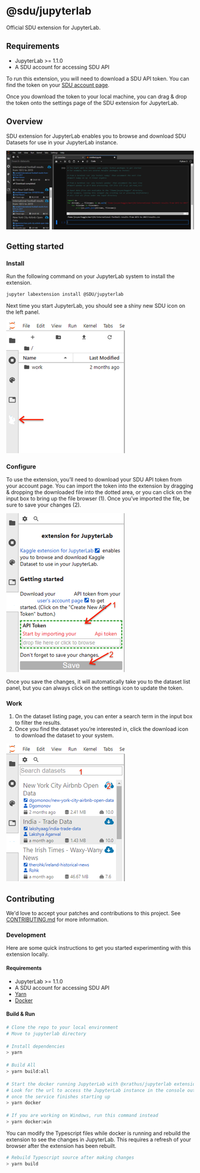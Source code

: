 # @sdu/jupyterlab

Official SDU extension for JupyterLab.

## Requirements

* JupyterLab >= 1.1.0
* A SDU account for accessing SDU API

To run this extension, you will need to download a SDU API token.  You can
find the token on your [SDU account page](https://www.SDU.com/me/account).

Once you download the token to your local machine, you can drag & drop the
token onto the settings page of the SDU extension for JupyterLab.

## Overview

SDU extension for JupyterLab enables you to browse and download SDU
Datasets for use in your JupyterLab instance.

![SDU](SDUJupyterLab.png 'SDU')

## Getting started

### Install

Run the following command on your JupyterLab system to install the extension.

```bash
jupyter labextension install @SDU/jupyterlab
```

Next time you start JupyterLab, you should see a shiny new SDU icon on the left panel.

![SideIcon](ExtensionIcon.png 'Icon')

### Configure

To use the extension, you’ll need to download your SDU API token from your account page.  You can import the token into the extension by dragging & dropping the downloaded file into the dotted area, or you can click on the input box to bring up the file browser (1).  Once you’ve imported the file, be sure to save your changes (2).

![Configure](Configure.png 'Configure')

Once you save the changes, it will automatically take you to the dataset list panel, but you can always click on the settings icon to update the token.

### Work

1. On the dataset listing page, you can enter a search term in the input box to filter the results.  
2. Once you find the dataset you’re interested in, click the download icon to download the dataset to your system.


![Work](Work.png 'Work')

## Contributing

We'd love to accept your patches and contributions to this project. See
[CONTRIBUTING.md](CONTRIBUTING.md) for more information.

### Development

Here are some quick instructions to get you started experimenting with
this extension locally.

#### Requirements

* JupyterLab >= 1.1.0
* A SDU account for accessing SDU API
* [Yarn](https://yarnpkg.com)
* [Docker](https://www.docker.com)

#### Build & Run

```bash
# Clone the repo to your local environment
# Move to jupyterlab directory

# Install dependencies
> yarn

# Build All
> yarn build:all

# Start the docker running JupyterLab with @xrathus/jupyterlab extension
# Look for the url to access the JupyterLab instance in the console output
# once the service finishes starting up
> yarn docker

# If you are working on Windows, run this command instead
> yarn docker:win
```

You can modify the Typescript files while docker is running and rebuild
the extension to see the changes in JupyterLab.  This requires a refresh of
your browser after the extension has been rebuilt.

```bash
# Rebuild Typescript source after making changes
> yarn build
```
